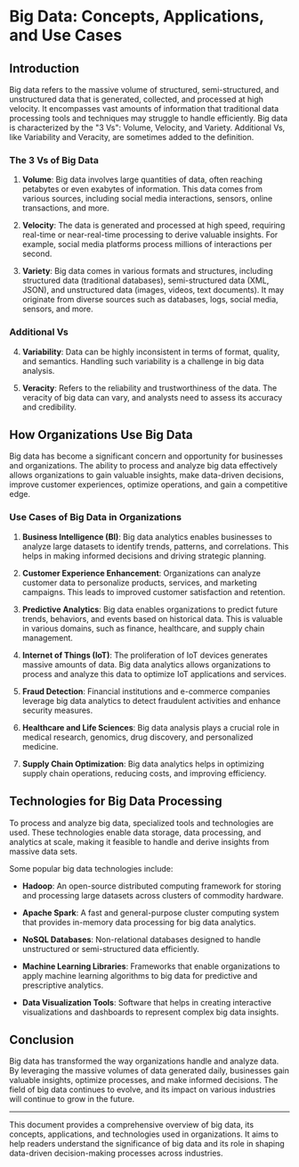# Big Data: Concepts, Applications, and Use Cases

## Introduction

Big data refers to the massive volume of structured, semi-structured, and unstructured data that is generated, collected, and processed at high velocity. It encompasses vast amounts of information that traditional data processing tools and techniques may struggle to handle efficiently. Big data is characterized by the "3 Vs": Volume, Velocity, and Variety. Additional Vs, like Variability and Veracity, are sometimes added to the definition.

### The 3 Vs of Big Data

1. **Volume**: Big data involves large quantities of data, often reaching petabytes or even exabytes of information. This data comes from various sources, including social media interactions, sensors, online transactions, and more.

2. **Velocity**: The data is generated and processed at high speed, requiring real-time or near-real-time processing to derive valuable insights. For example, social media platforms process millions of interactions per second.

3. **Variety**: Big data comes in various formats and structures, including structured data (traditional databases), semi-structured data (XML, JSON), and unstructured data (images, videos, text documents). It may originate from diverse sources such as databases, logs, social media, sensors, and more.

### Additional Vs

4. **Variability**: Data can be highly inconsistent in terms of format, quality, and semantics. Handling such variability is a challenge in big data analysis.

5. **Veracity**: Refers to the reliability and trustworthiness of the data. The veracity of big data can vary, and analysts need to assess its accuracy and credibility.

## How Organizations Use Big Data

Big data has become a significant concern and opportunity for businesses and organizations. The ability to process and analyze big data effectively allows organizations to gain valuable insights, make data-driven decisions, improve customer experiences, optimize operations, and gain a competitive edge.

### Use Cases of Big Data in Organizations

1. **Business Intelligence (BI)**: Big data analytics enables businesses to analyze large datasets to identify trends, patterns, and correlations. This helps in making informed decisions and driving strategic planning.

2. **Customer Experience Enhancement**: Organizations can analyze customer data to personalize products, services, and marketing campaigns. This leads to improved customer satisfaction and retention.

3. **Predictive Analytics**: Big data enables organizations to predict future trends, behaviors, and events based on historical data. This is valuable in various domains, such as finance, healthcare, and supply chain management.

4. **Internet of Things (IoT)**: The proliferation of IoT devices generates massive amounts of data. Big data analytics allows organizations to process and analyze this data to optimize IoT applications and services.

5. **Fraud Detection**: Financial institutions and e-commerce companies leverage big data analytics to detect fraudulent activities and enhance security measures.

6. **Healthcare and Life Sciences**: Big data analysis plays a crucial role in medical research, genomics, drug discovery, and personalized medicine.

7. **Supply Chain Optimization**: Big data analytics helps in optimizing supply chain operations, reducing costs, and improving efficiency.

## Technologies for Big Data Processing

To process and analyze big data, specialized tools and technologies are used. These technologies enable data storage, data processing, and analytics at scale, making it feasible to handle and derive insights from massive data sets.

Some popular big data technologies include:

- **Hadoop**: An open-source distributed computing framework for storing and processing large datasets across clusters of commodity hardware.

- **Apache Spark**: A fast and general-purpose cluster computing system that provides in-memory data processing for big data analytics.

- **NoSQL Databases**: Non-relational databases designed to handle unstructured or semi-structured data efficiently.

- **Machine Learning Libraries**: Frameworks that enable organizations to apply machine learning algorithms to big data for predictive and prescriptive analytics.

- **Data Visualization Tools**: Software that helps in creating interactive visualizations and dashboards to represent complex big data insights.

## Conclusion

Big data has transformed the way organizations handle and analyze data. By leveraging the massive volumes of data generated daily, businesses gain valuable insights, optimize processes, and make informed decisions. The field of big data continues to evolve, and its impact on various industries will continue to grow in the future.

---

This document provides a comprehensive overview of big data, its concepts, applications, and technologies used in organizations. It aims to help readers understand the significance of big data and its role in shaping data-driven decision-making processes across industries.
